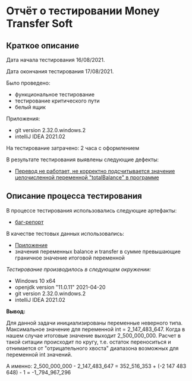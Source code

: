 # Отчёт о тестировании **Money Transfer Soft**

## Краткое описание

Дата начала тестирования 16/08/2021.

Дата окончания тестирования 17/08/2021.

Было проведено:

* функциональное тестирование
* тестирование критического пути
* белый ящик

Приложения:

* git version 2.32.0.windows.2
* intelliJ IDEA 2021.02

На тестирование затрачено: 2 часа с оформлением

В результате тестирования выявлены следующие дефекты:
* [Перевод не работает, не корректно подсчитывается значение целочисленной переменной "totalBalance" в программе](https://github.com/greengrover/Money-Transfer/issues/1) 

## Описание процесса тестирования

В процессе тестирования использовались следующие артефакты:
* [баг-репорт](https://github.com/greengrover/Money-Transfer/issues/1)

В качестве тестовых данных использовались:

* [Приложение](https://github.com/greengrover/Money-Transfer/blob/master/src/Main.java)
* значения переменных balance и transfer в сумме превышающие граничное значение итоговой переменной


*Тестирование производилось в следующем окружении:*
* Windows 10 х64
* openjdk version "11.0.11" 2021-04-20
* git version 2.32.0.windows.2
* intelliJ IDEA 2021.02

**Вывод:**

Для данной задачи инициализированы переменные неверного типа. Максимальное значение для переменной int = 2_147_483_647. Когда в нашем случае итоговые значение выходит 2_500_000_000. Расчет в такой ситации происходит по кругу, т.е. остаток переноситься и отнимается от "отрицательного хвоста" диапазона возможных для переменной int значений. 

А именно: 2_500_000_000 - 2_147_483_647 = 352_516_353 + (-2 147 483 648) - 1 = -1_794_967_296 